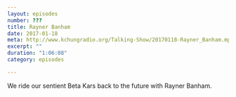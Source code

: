 ```yaml
---
layout: episodes
number: ???
title: Rayner Banham
date: 2017-01-18
meta: http://www.kchungradio.org/Talking-Show/20170118-Rayner_Banham.mp3
excerpt: ""
duration: "1:06:08"
category: episodes

---
```


We ride our sentient Beta Kars back to the future with Rayner Banham. 
